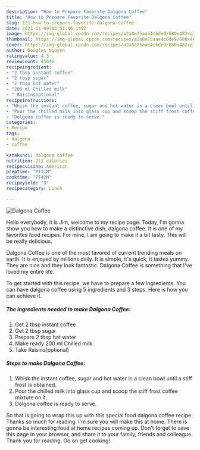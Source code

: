 ```yaml
---
description: "How to Prepare Favorite Dalgona Coffee"
title: "How to Prepare Favorite Dalgona Coffee"
slug: 121-how-to-prepare-favorite-dalgona-coffee
date: 2021-11-09T03:51:46.149Z
image: https://img-global.cpcdn.com/recipes/a2a8e75aae4c6de9/680x482cq70/dalgona-coffee-recipe-main-photo.jpg
thumbnail: https://img-global.cpcdn.com/recipes/a2a8e75aae4c6de9/680x482cq70/dalgona-coffee-recipe-main-photo.jpg
cover: https://img-global.cpcdn.com/recipes/a2a8e75aae4c6de9/680x482cq70/dalgona-coffee-recipe-main-photo.jpg
author: Douglas Nguyen
ratingvalue: 4.3
reviewcount: 45646
recipeingredient:
- "2 tbsp instant coffee"
- "2 tbsp sugar"
- "2 tbsp hot water"
- "200 ml Chilled milk"
- " Raisinsoptional"
recipeinstructions:
- "Whisk the instant coffee, sugar and hot water in a clean bowl until a stiff frost is obtained."
- "Pour the chilled milk into glass cup and scoop the stiff frost coffee mixture on it."
- "Dolgona coffee is ready to serve."
categories:
- Recipe
tags:
- dalgona
- coffee

katakunci: dalgona coffee 
nutrition: 211 calories
recipecuisine: American
preptime: "PT11M"
cooktime: "PT42M"
recipeyield: "3"
recipecategory: Lunch

---
```



![Dalgona Coffee](https://img-global.cpcdn.com/recipes/a2a8e75aae4c6de9/680x482cq70/dalgona-coffee-recipe-main-photo.jpg)

Hello everybody, it is Jim, welcome to my recipe page. Today, I'm gonna show you how to make a distinctive dish, dalgona coffee. It is one of my favorites food recipes. For mine, I am going to make it a bit tasty. This will be really delicious.

Dalgona Coffee is one of the most favored of current trending meals on earth. It is enjoyed by millions daily. It is simple, it's quick, it tastes yummy. They are nice and they look fantastic. Dalgona Coffee is something that I've loved my entire life.




To get started with this recipe, we have to prepare a few ingredients. You can have dalgona coffee using 5 ingredients and 3 steps. Here is how you can achieve it.

<!--inarticleads1-->

##### The ingredients needed to make Dalgona Coffee:

1. Get 2 tbsp instant coffee
1. Get 2 tbsp sugar
1. Prepare 2 tbsp hot water
1. Make ready 200 ml Chilled milk
1. Take  Raisins(optional)




<!--inarticleads2-->

##### Steps to make Dalgona Coffee:

1. Whisk the instant coffee, sugar and hot water in a clean bowl until a stiff frost is obtained.
1. Pour the chilled milk into glass cup and scoop the stiff frost coffee mixture on it.
1. Dolgona coffee is ready to serve.




So that is going to wrap this up with this special food dalgona coffee recipe. Thanks so much for reading. I'm sure you will make this at home. There is gonna be interesting food at home recipes coming up. Don't forget to save this page in your browser, and share it to your family, friends and colleague. Thank you for reading. Go on get cooking!
